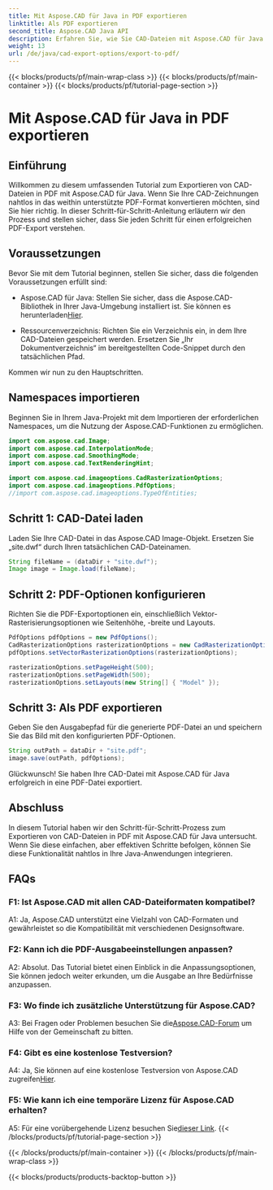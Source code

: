 ```yaml
---
title: Mit Aspose.CAD für Java in PDF exportieren
linktitle: Als PDF exportieren
second_title: Aspose.CAD Java API
description: Erfahren Sie, wie Sie CAD-Dateien mit Aspose.CAD für Java mühelos in PDF exportieren. Befolgen Sie unsere Schritt-für-Schritt-Anleitung für eine nahtlose Integration.
weight: 13
url: /de/java/cad-export-options/export-to-pdf/
---
```


{{< blocks/products/pf/main-wrap-class >}}
{{< blocks/products/pf/main-container >}}
{{< blocks/products/pf/tutorial-page-section >}}

# Mit Aspose.CAD für Java in PDF exportieren

## Einführung

Willkommen zu diesem umfassenden Tutorial zum Exportieren von CAD-Dateien in PDF mit Aspose.CAD für Java. Wenn Sie Ihre CAD-Zeichnungen nahtlos in das weithin unterstützte PDF-Format konvertieren möchten, sind Sie hier richtig. In dieser Schritt-für-Schritt-Anleitung erläutern wir den Prozess und stellen sicher, dass Sie jeden Schritt für einen erfolgreichen PDF-Export verstehen.

## Voraussetzungen

Bevor Sie mit dem Tutorial beginnen, stellen Sie sicher, dass die folgenden Voraussetzungen erfüllt sind:

-  Aspose.CAD für Java: Stellen Sie sicher, dass die Aspose.CAD-Bibliothek in Ihrer Java-Umgebung installiert ist. Sie können es herunterladen[Hier](https://releases.aspose.com/cad/java/).

- Ressourcenverzeichnis: Richten Sie ein Verzeichnis ein, in dem Ihre CAD-Dateien gespeichert werden. Ersetzen Sie „Ihr Dokumentverzeichnis“ im bereitgestellten Code-Snippet durch den tatsächlichen Pfad.

Kommen wir nun zu den Hauptschritten.

## Namespaces importieren

Beginnen Sie in Ihrem Java-Projekt mit dem Importieren der erforderlichen Namespaces, um die Nutzung der Aspose.CAD-Funktionen zu ermöglichen.

```java
import com.aspose.cad.Image;
import com.aspose.cad.InterpolationMode;
import com.aspose.cad.SmoothingMode;
import com.aspose.cad.TextRenderingHint;

import com.aspose.cad.imageoptions.CadRasterizationOptions;
import com.aspose.cad.imageoptions.PdfOptions;
//import com.aspose.cad.imageoptions.TypeOfEntities;
```

## Schritt 1: CAD-Datei laden

Laden Sie Ihre CAD-Datei in das Aspose.CAD Image-Objekt. Ersetzen Sie „site.dwf“ durch Ihren tatsächlichen CAD-Dateinamen.

```java
String fileName = (dataDir + "site.dwf");
Image image = Image.load(fileName);
```

## Schritt 2: PDF-Optionen konfigurieren

Richten Sie die PDF-Exportoptionen ein, einschließlich Vektor-Rasterisierungsoptionen wie Seitenhöhe, -breite und Layouts.

```java
PdfOptions pdfOptions = new PdfOptions();
CadRasterizationOptions rasterizationOptions = new CadRasterizationOptions();
pdfOptions.setVectorRasterizationOptions(rasterizationOptions);

rasterizationOptions.setPageHeight(500);
rasterizationOptions.setPageWidth(500);
rasterizationOptions.setLayouts(new String[] { "Model" });
```

## Schritt 3: Als PDF exportieren

Geben Sie den Ausgabepfad für die generierte PDF-Datei an und speichern Sie das Bild mit den konfigurierten PDF-Optionen.

```java
String outPath = dataDir + "site.pdf";
image.save(outPath, pdfOptions);
```

Glückwunsch! Sie haben Ihre CAD-Datei mit Aspose.CAD für Java erfolgreich in eine PDF-Datei exportiert.

## Abschluss

In diesem Tutorial haben wir den Schritt-für-Schritt-Prozess zum Exportieren von CAD-Dateien in PDF mit Aspose.CAD für Java untersucht. Wenn Sie diese einfachen, aber effektiven Schritte befolgen, können Sie diese Funktionalität nahtlos in Ihre Java-Anwendungen integrieren.

## FAQs

### F1: Ist Aspose.CAD mit allen CAD-Dateiformaten kompatibel?

A1: Ja, Aspose.CAD unterstützt eine Vielzahl von CAD-Formaten und gewährleistet so die Kompatibilität mit verschiedenen Designsoftware.

### F2: Kann ich die PDF-Ausgabeeinstellungen anpassen?

A2: Absolut. Das Tutorial bietet einen Einblick in die Anpassungsoptionen, Sie können jedoch weiter erkunden, um die Ausgabe an Ihre Bedürfnisse anzupassen.

### F3: Wo finde ich zusätzliche Unterstützung für Aspose.CAD?

 A3: Bei Fragen oder Problemen besuchen Sie die[Aspose.CAD-Forum](https://forum.aspose.com/c/cad/19) um Hilfe von der Gemeinschaft zu bitten.

### F4: Gibt es eine kostenlose Testversion?

 A4: Ja, Sie können auf eine kostenlose Testversion von Aspose.CAD zugreifen[Hier](https://releases.aspose.com/).

### F5: Wie kann ich eine temporäre Lizenz für Aspose.CAD erhalten?

 A5: Für eine vorübergehende Lizenz besuchen Sie[dieser Link](https://purchase.aspose.com/temporary-license/).
{{< /blocks/products/pf/tutorial-page-section >}}

{{< /blocks/products/pf/main-container >}}
{{< /blocks/products/pf/main-wrap-class >}}

{{< blocks/products/products-backtop-button >}}
